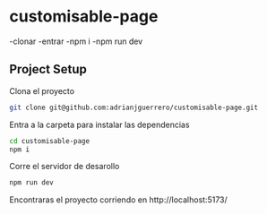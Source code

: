 # customisable-page

-clonar
-entrar
-npm i
-npm run dev

## Project Setup

Clona el proyecto

```sh
git clone git@github.com:adrianjguerrero/customisable-page.git
```

Entra a la carpeta para instalar las dependencias

```sh
cd customisable-page
npm i
```

Corre el servidor de desarollo

```sh
npm run dev
```

Encontraras el proyecto corriendo en http://localhost:5173/
